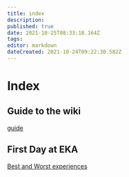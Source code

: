 ```yaml
---
title: index
description: 
published: true
date: 2021-10-25T08:33:18.164Z
tags: 
editor: markdown
dateCreated: 2021-10-24T09:22:30.582Z
---
```


# Index

## Guide to the wiki
[guide](/en/guide)

## First Day at EKA
[Best and Worst experiences](/en/WS_Day1/sharing-experiences)
